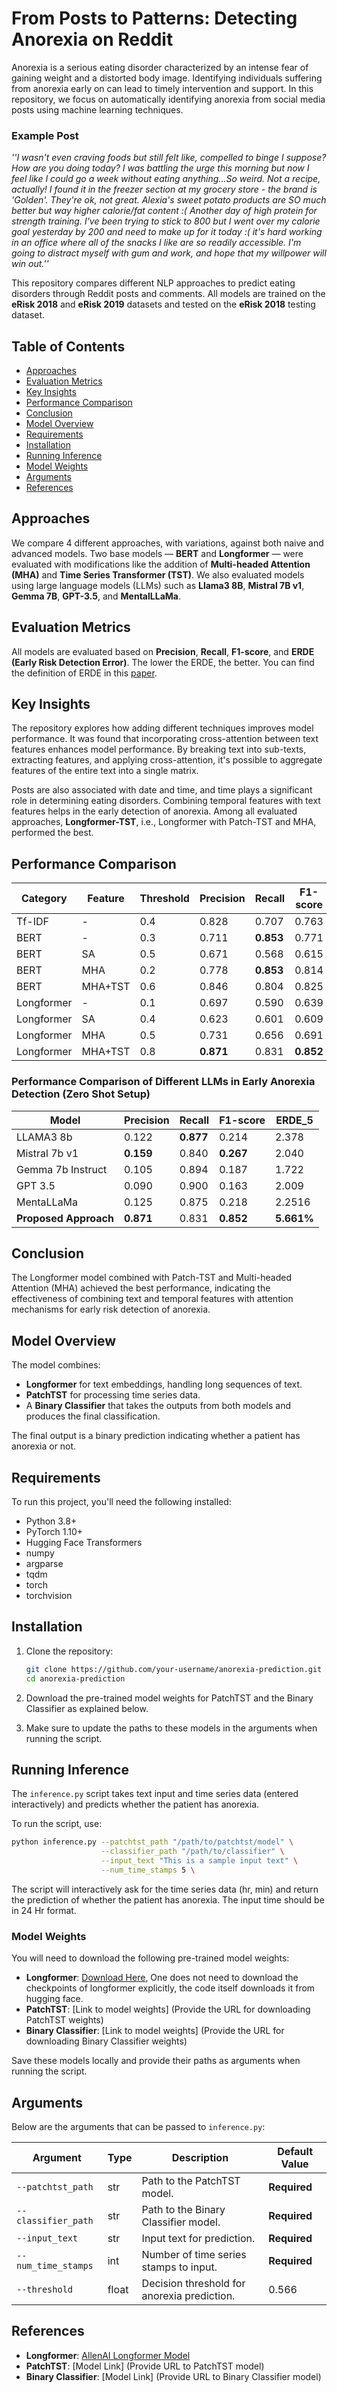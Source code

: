 # From Posts to Patterns: Detecting Anorexia on Reddit

Anorexia is a serious eating disorder characterized by an intense fear of gaining weight and a distorted body image. Identifying individuals suffering from anorexia early on can lead to timely intervention and support. In this repository, we focus on automatically identifying anorexia from social media posts using machine learning techniques.

### Example Post
*''I wasn't even craving foods but still felt like, compelled to binge I suppose? How are you doing today? I was battling the urge this morning but now I feel like I could go a week without eating anything...So weird. Not a recipe, actually! I found it in the freezer section at my grocery store - the brand is 'Golden'. They're ok, not great. Alexia's sweet potato products are SO much better but way higher calorie/fat content :( Another day of high protein for strength training. I've been trying to stick to 800 but I went over my calorie goal yesterday by 200 and need to make up for it today :( it's hard working in an office where all of the snacks I like are so readily accessible. I'm going to distract myself with gum and work, and hope that my willpower will win out.''*

This repository compares different NLP approaches to predict eating disorders through Reddit posts and comments. All models are trained on the **eRisk 2018** and **eRisk 2019** datasets and tested on the **eRisk 2018** testing dataset.

## Table of Contents
- [Approaches](#approaches)
- [Evaluation Metrics](#evaluation-metrics)
- [Key Insights](#key-insights)
- [Performance Comparison](#performance-comparison)
- [Conclusion](#conclusion)
- [Model Overview](#model-overview)
- [Requirements](#requirements)
- [Installation](#installation)
- [Running Inference](#running-inference)
- [Model Weights](#model-weights)
- [Arguments](#arguments)
- [References](#references)

## Approaches

We compare 4 different approaches, with variations, against both naive and advanced models. Two base models — **BERT** and **Longformer** — were evaluated with modifications like the addition of **Multi-headed Attention (MHA)** and **Time Series Transformer (TST)**. We also evaluated models using large language models (LLMs) such as **Llama3 8B**, **Mistral 7B v1**, **Gemma 7B**, **GPT-3.5**, and **MentalLLaMa**.

## Evaluation Metrics
All models are evaluated based on **Precision**, **Recall**, **F1-score**, and **ERDE (Early Risk Detection Error)**. The lower the ERDE, the better. You can find the definition of ERDE in this [paper](https://citius.usc.es/sites/default/files/publicacions_postprints/clef.pdf).

## Key Insights
The repository explores how adding different techniques improves model performance. It was found that incorporating cross-attention between text features enhances model performance. By breaking text into sub-texts, extracting features, and applying cross-attention, it's possible to aggregate features of the entire text into a single matrix.

Posts are also associated with date and time, and time plays a significant role in determining eating disorders. Combining temporal features with text features helps in the early detection of anorexia. Among all evaluated approaches, **Longformer-TST**, i.e., Longformer with Patch-TST and MHA, performed the best.

## Performance Comparison

| **Category**       | **Feature**        | **Threshold** | **Precision** | **Recall**   | **F1-score** | **ERDE_5**    | **ERDE_50**   |
|--------------------|--------------------|---------------|---------------|--------------|--------------|---------------|---------------|
| Tf-IDF             | -                  | 0.4           | 0.828         | 0.707        | 0.763        | 8.72%         | 5.82%         |
| BERT               | -                  | 0.3           | 0.711         | **0.853**    | 0.771        | 6.27%         | 5.31%         |
| BERT               | SA                 | 0.5           | 0.671         | 0.568        | 0.615        | 8.10%         | 5.95%         |
| BERT               | MHA                | 0.2           | 0.778         | **0.853**    | 0.814        | 6.39%         | 5.27%         |
| BERT               | MHA+TST            | 0.6           | 0.846         | 0.804        | 0.825        | 6.34%         | 5.53%         |
| Longformer         | -                  | 0.1           | 0.697         | 0.590        | 0.639        | 7.37%         | 5.48%         |
| Longformer         | SA                 | 0.4           | 0.623         | 0.601        | 0.609        | 7.31%         | 5.19%         |
| Longformer         | MHA                | 0.5           | 0.731         | 0.656        | 0.691        | 6.36%         | 4.53%         |
| Longformer         | MHA+TST            | 0.8           | **0.871**     | 0.831        | **0.852**    | **5.66%**     | **4.05%**     |

### Performance Comparison of Different LLMs in Early Anorexia Detection (Zero Shot Setup)

| **Model**           | **Precision** | **Recall** | **F1-score** | **ERDE_5** |
|---------------------|---------------|------------|--------------|------------|
| LLAMA3 8b           | 0.122         | **0.877**  | 0.214        | 2.378      |
| Mistral 7b v1       | **0.159**     | 0.840      | **0.267**    | 2.040      |
| Gemma 7b Instruct   | 0.105         | 0.894      | 0.187        | 1.722      |
| GPT 3.5             | 0.090         | 0.900      | 0.163        | 2.009      |
| MentaLLaMa          | 0.125         | 0.875      | 0.218        | 2.2516     |
| **Proposed Approach**| **0.871**     | 0.831      | **0.852**    | **5.661%** |


## Conclusion
The Longformer model combined with Patch-TST and Multi-headed Attention (MHA) achieved the best performance, indicating the effectiveness of combining text and temporal features with attention mechanisms for early risk detection of anorexia.

## Model Overview
The model combines:
- **Longformer** for text embeddings, handling long sequences of text.
- **PatchTST** for processing time series data.
- A **Binary Classifier** that takes the outputs from both models and produces the final classification.

The final output is a binary prediction indicating whether a patient has anorexia or not.

## Requirements
To run this project, you'll need the following installed:

- Python 3.8+
- PyTorch 1.10+
- Hugging Face Transformers
- numpy
- argparse
- tqdm
- torch
- torchvision

## Installation
1. Clone the repository:
    ```bash
    git clone https://github.com/your-username/anorexia-prediction.git
    cd anorexia-prediction
    ```

2. Download the pre-trained model weights for PatchTST and the Binary Classifier as explained below.

3. Make sure to update the paths to these models in the arguments when running the script.

## Running Inference
The `inference.py` script takes text input and time series data (entered interactively) and predicts whether the patient has anorexia.

To run the script, use:
```bash
python inference.py --patchtst_path "/path/to/patchtst/model" \
                    --classifier_path "/path/to/classifier" \
                    --input_text "This is a sample input text" \
                    --num_time_stamps 5 \
```
The script will interactively ask for the time series data (hr, min) and return the prediction of whether the patient has anorexia. The input time should be in 24 Hr format.

### Model Weights
You will need to download the following pre-trained model weights:
- **Longformer**: [Download Here](https://huggingface.co/allenai/longformer-base-4096), One does not need to download the checkpoints of longformer explicitly, the code itself downloads it from hugging face.
- **PatchTST**: [Link to model weights] (Provide the URL for downloading PatchTST weights)
- **Binary Classifier**: [Link to model weights] (Provide the URL for downloading Binary Classifier weights)

Save these models locally and provide their paths as arguments when running the script.

## Arguments
Below are the arguments that can be passed to `inference.py`:

| Argument             | Type   | Description                                           | Default Value |
|----------------------|--------|-------------------------------------------------------|---------------|
| `--patchtst_path`     | str    | Path to the PatchTST model.                           | **Required**  |
| `--classifier_path`   | str    | Path to the Binary Classifier model.                  | **Required**  |
| `--input_text`        | str    | Input text for prediction.                            | **Required**  |
| `--num_time_stamps`   | int    | Number of time series stamps to input.                | **Required**  |
| `--threshold`         | float  | Decision threshold for anorexia prediction.           | 0.566         |

## References
- **Longformer**: [AllenAI Longformer Model](https://huggingface.co/allenai/longformer-base-4096)
- **PatchTST**: [Model Link] (Provide URL to PatchTST model)
- **Binary Classifier**: [Model Link] (Provide URL to Binary Classifier model)

